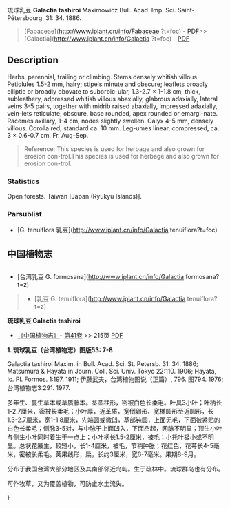 琉球乳豆 **Galactia tashiroi** Maximowicz Bull. Acad. Imp. Sci. Saint-Pétersbourg. 31: 34. 1886.

> [Fabaceae](http://www.iplant.cn/info/Fabaceae ?t=foc) - [PDF](http://iplant.cn/foc/pdf/Fabaceae.pdf)>>[Galactia](http://www.iplant.cn/info/Galactia ?t=foc) - [PDF](http://www.iplant.cn/foc/pdf/Galactia.pdf)

## Description

Herbs, perennial, trailing or climbing. Stems densely whitish villous. Petiolules 1.5-2 mm, hairy; stipels minute and obscure; leaflets broadly elliptic or broadly obovate to suborbic-ular, 1.3-2.7 × 1-1.8 cm, thick, subleathery, adpressed whitish villous abaxially, glabrous adaxially, lateral veins 3-5 pairs, together with midrib raised abaxially, impressed adaxially, vein-lets reticulate, obscure, base rounded, apex rounded or emargi-nate. Racemes axillary, 1-4 cm, nodes slightly swollen. Calyx 4-5 mm, densely villous. Corolla red; standard ca. 10 mm. Leg-umes linear, compressed, ca. 3 × 0.6-0.7 cm. Fr. Aug-Sep.

> Reference: 
> This species is used for herbage and also grown for erosion con-trol.This species is used for herbage and also grown for erosion con-trol.

### Statistics
Open forests. Taiwan [Japan (Ryukyu Islands)].

### Parsublist

* [G.  tenuiflora  乳豆](http://www.iplant.cn/info/Galactia tenuiflora?t=foc)

## 中国植物志

## 
* [台湾乳豆  G.  formosana](http://www.iplant.cn/info/Galactia formosana?t=z)
> * [乳豆  G.  tenuiflora](http://www.iplant.cn/info/Galactia tenuiflora?t=z)

**琉球乳豆 Galactia tashiroi**

* [《中国植物志》](http://www.iplant.cn/frps)- [第41卷](http://www.iplant.cn/frps/vol/41) >> 215页 [PDF](http://www.iplant.cn/frps/pdf/41/215.pdf)

**1. 琉球乳豆〔台湾植物志）图版53: 7-8**

Galactia tashiroi Maxim. in Bull. Acad. Sci. St. Petersb. 31: 34. 1886; Matsumura & Hayata in Journ. Coll. Sci. Univ. Tokyo 22:110. 1906; Hayata, Ic. Pl. Formos. 1:197. 1911; 伊藤武夫，台湾植物图说（正篇）, 796. 图794. 1976;台湾植物志3:291. 1977.

多年生、蔓生草本或草质藤本。茎圆柱形，密被白色长柔毛。叶具3小叶；叶柄长1-2.7厘米，密被长柔毛；小叶厚，近革质，宽倒卵形、宽椭圆形至近圆形，长1.3-2.7厘米，宽1-1.8厘米，先端圆或微凹，基部钝圆，上面无毛，下面被紧贴的白色长柔毛；侧脉3-5对，与中脉于上面凹入，下面凸起，网脉不明显；顶生小叶与侧生小叶同时着生于一点上；小叶柄长1.5-2厘米，被毛；小托叶极小或不明显。总状花腋生，较短小，长1-4厘米，被毛，节稍肿胀；花红色，花萼长4-5毫米，密被长柔毛。荚果线形，扁，长约3厘米，宽6-7毫米。果期8-9月。

分布于我国台湾大部分地区及其南部邻近岛屿。生于疏林中。琉球群岛也有分布。

可作牧草，又为覆盖植物，可防止水土流失。

}